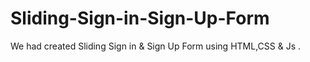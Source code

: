 # Sliding-Sign-in-Sign-Up-Form
We had created Sliding Sign in &amp; Sign Up Form using HTML,CSS &amp; Js .
